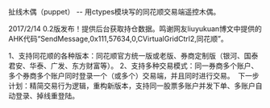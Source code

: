 扯线木偶（puppet）
-- 用ctypes模块写的同花顺交易端遥控木偶。

2017/2/14 0.2版发布！提供后台获取持仓数据。鸣谢网友liuyukuan博文中提供的AHK代码“SendMessage,0x111,57634,0,CVirtualGridCtrl2,同花顺”。

1、支持同花顺的各种版本：同花顺官方统一版或老版、券商定制版（银河、国泰君安、华泰、广发、东方财富等）。
2、支持多种交易模式：同一券商多个账户、多个券商多个账户同时登录一个（或多个）交易端，并且同时进行交易。
 下一步计划：精简交易行为逻辑，重构新版本，支持同一股票多账户并发下单、多账户自动登录、掉线重登陆。
